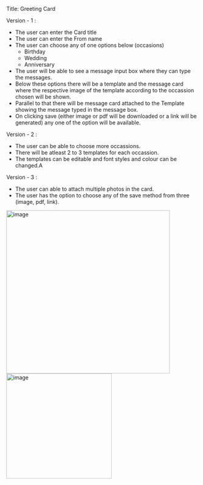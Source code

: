 Title: Greeting Card

Version - 1 :
- The user can enter the Card title
- The user can enter the From name
- The user can choose any of one options below (occasions)
    - Birthday
    - Wedding
    - Anniversary
- The user will be able to see a message input box where they can type the messages.
- Below these options there will be a template and the message card where the respective image of the template
  according to the occassion chosen will be shown.
- Parallel to that there will be message card attached to the Template showing the message typed in the message box.
- On clicking save (either image or pdf will be downloaded or a link will be generated) any one of the option will be available.


Version - 2 :
- The user can be able to choose more occassions.
- There will be atleast 2 to 3 templates for each occassion.
- The templates can be editable and font styles and colour can be changed.A

Version - 3 :
- The user can able to attach multiple photos in the card.
- The user has the option to choose any of the save method from three (image, pdf, link).


<img width="430" alt="image" src="https://user-images.githubusercontent.com/103061882/202715817-ed3fddbc-324d-424e-93f9-588b79db0267.png">


<img width="277" alt="image" src="https://user-images.githubusercontent.com/103061882/202716289-ad7ef02a-585d-4bd7-abc5-cc85ef79c30a.png">

